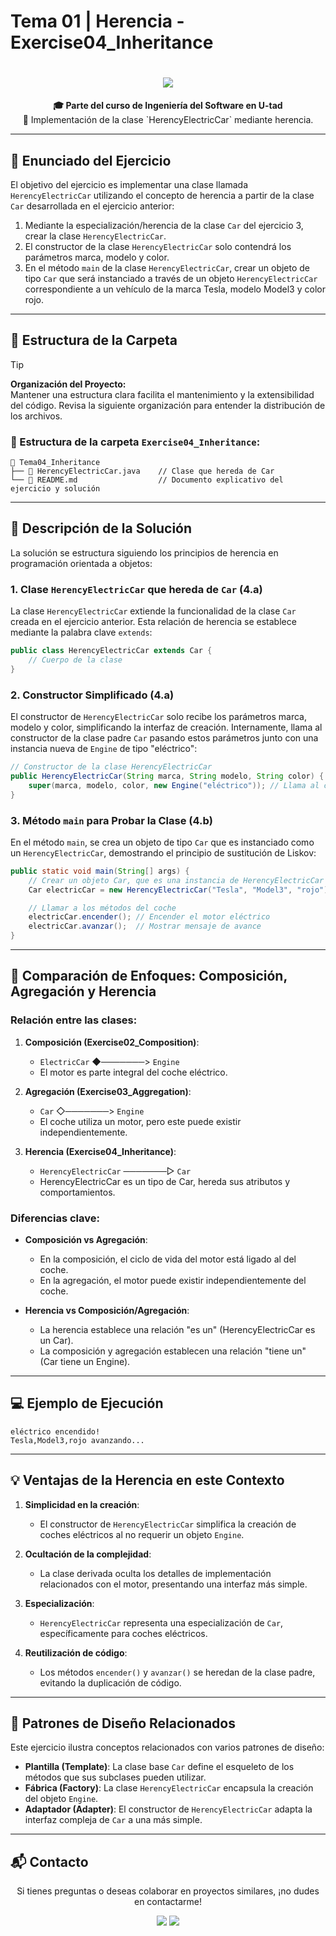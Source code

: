 # Tema 01 | Herencia - Exercise04_Inheritance

<h1 align="center">
  <img src="https://readme-typing-svg.demolab.com/?font=Poppins&size=40&duration=4000&pause=1200&color=007CF0&center=true&vCenter=true&width=900&height=70&lines=Exercise04%3A+Inheritance" />
</h1>

<div align="center">
  <strong>🎓 Parte del curso de Ingeniería del Software en U-tad</strong><br>
  🚀 Implementación de la clase `HerencyElectricCar` mediante herencia.
</div>

---

## 📄 Enunciado del Ejercicio

El objetivo del ejercicio es implementar una clase llamada `HerencyElectricCar` utilizando el concepto de herencia a partir de la clase `Car` desarrollada en el ejercicio anterior:

1. Mediante la especialización/herencia de la clase `Car` del ejercicio 3, crear la clase `HerencyElectricCar`.
2. El constructor de la clase `HerencyElectricCar` solo contendrá los parámetros marca, modelo y color.
3. En el método `main` de la clase `HerencyElectricCar`, crear un objeto de tipo `Car` que será instanciado a través de un objeto `HerencyElectricCar` correspondiente a un vehículo de la marca Tesla, modelo Model3 y color rojo.

---

## 📂 Estructura de la Carpeta

> [!TIP]
> **Organización del Proyecto:**  
> Mantener una estructura clara facilita el mantenimiento y la extensibilidad del código. Revisa la siguiente organización para entender la distribución de los archivos.

### 📁 Estructura de la carpeta `Exercise04_Inheritance`:
```
📁 Tema04_Inheritance
├── 📄 HerencyElectricCar.java    // Clase que hereda de Car
└── 📄 README.md                  // Documento explicativo del ejercicio y solución
```

---

## 📜 Descripción de la Solución

La solución se estructura siguiendo los principios de herencia en programación orientada a objetos:

### 1. **Clase `HerencyElectricCar` que hereda de `Car` (4.a)**

La clase `HerencyElectricCar` extiende la funcionalidad de la clase `Car` creada en el ejercicio anterior. Esta relación de herencia se establece mediante la palabra clave `extends`:

```java
public class HerencyElectricCar extends Car {
    // Cuerpo de la clase
}
```

### 2. **Constructor Simplificado (4.a)**

El constructor de `HerencyElectricCar` solo recibe los parámetros marca, modelo y color, simplificando la interfaz de creación. Internamente, llama al constructor de la clase padre `Car` pasando estos parámetros junto con una instancia nueva de `Engine` de tipo "eléctrico":

```java
// Constructor de la clase HerencyElectricCar
public HerencyElectricCar(String marca, String modelo, String color) {
    super(marca, modelo, color, new Engine("eléctrico")); // Llama al constructor de la clase padre Car
}
```

### 3. **Método `main` para Probar la Clase (4.b)**

En el método `main`, se crea un objeto de tipo `Car` que es instanciado como un `HerencyElectricCar`, demostrando el principio de sustitución de Liskov:

```java
public static void main(String[] args) {
    // Crear un objeto Car, que es una instancia de HerencyElectricCar
    Car electricCar = new HerencyElectricCar("Tesla", "Model3", "rojo");

    // Llamar a los métodos del coche
    electricCar.encender(); // Encender el motor eléctrico
    electricCar.avanzar();  // Mostrar mensaje de avance
}
```

---

## 🔄 Comparación de Enfoques: Composición, Agregación y Herencia

### Relación entre las clases:

1. **Composición (Exercise02_Composition)**:
    - `ElectricCar` ◆───────> `Engine`
    - El motor es parte integral del coche eléctrico.

2. **Agregación (Exercise03_Aggregation)**:
    - `Car` ◇───────> `Engine`
    - El coche utiliza un motor, pero este puede existir independientemente.

3. **Herencia (Exercise04_Inheritance)**:
    - `HerencyElectricCar` ───────▷ `Car`
    - HerencyElectricCar es un tipo de Car, hereda sus atributos y comportamientos.

### Diferencias clave:

- **Composición vs Agregación**:
    - En la composición, el ciclo de vida del motor está ligado al del coche.
    - En la agregación, el motor puede existir independientemente del coche.

- **Herencia vs Composición/Agregación**:
    - La herencia establece una relación "es un" (HerencyElectricCar es un Car).
    - La composición y agregación establecen una relación "tiene un" (Car tiene un Engine).

---

## 💻 Ejemplo de Ejecución

```
eléctrico encendido!
Tesla,Model3,rojo avanzando...
```

---

## 💡 Ventajas de la Herencia en este Contexto

1. **Simplicidad en la creación**:
    - El constructor de `HerencyElectricCar` simplifica la creación de coches eléctricos al no requerir un objeto `Engine`.

2. **Ocultación de la complejidad**:
    - La clase derivada oculta los detalles de implementación relacionados con el motor, presentando una interfaz más simple.

3. **Especialización**:
    - `HerencyElectricCar` representa una especialización de `Car`, específicamente para coches eléctricos.

4. **Reutilización de código**:
    - Los métodos `encender()` y `avanzar()` se heredan de la clase padre, evitando la duplicación de código.

---

## 🧩 Patrones de Diseño Relacionados

Este ejercicio ilustra conceptos relacionados con varios patrones de diseño:

- **Plantilla (Template)**: La clase base `Car` define el esqueleto de los métodos que sus subclases pueden utilizar.
- **Fábrica (Factory)**: La clase `HerencyElectricCar` encapsula la creación del objeto `Engine`.
- **Adaptador (Adapter)**: El constructor de `HerencyElectricCar` adapta la interfaz compleja de `Car` a una más simple.

---

## 📬 Contacto

<p align="center"> Si tienes preguntas o deseas colaborar en proyectos similares, ¡no dudes en contactarme! </p>

<p align="center">
  <a href="https://www.linkedin.com/in/manuel-mart%C3%ADnez-ram%C3%B3n-415711265/"><img src="https://img.shields.io/badge/LinkedIn-%230077B5.svg?logo=linkedin&logoColor=white" /></a>
  <a href="mailto:manu08martinez@gmail.com"><img src="https://img.shields.io/badge/Email-%23D14836.svg?logo=gmail&logoColor=white" /></a>
</p>